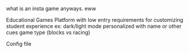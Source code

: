 
what is an insta game anyways. eww

Educational Games Platform 
	with low entry requirements for customizing 
		student experience
			ex:  dark/light mode
				 personalized with name or other cues
				 game type (blocks vs racing)

Config file 
